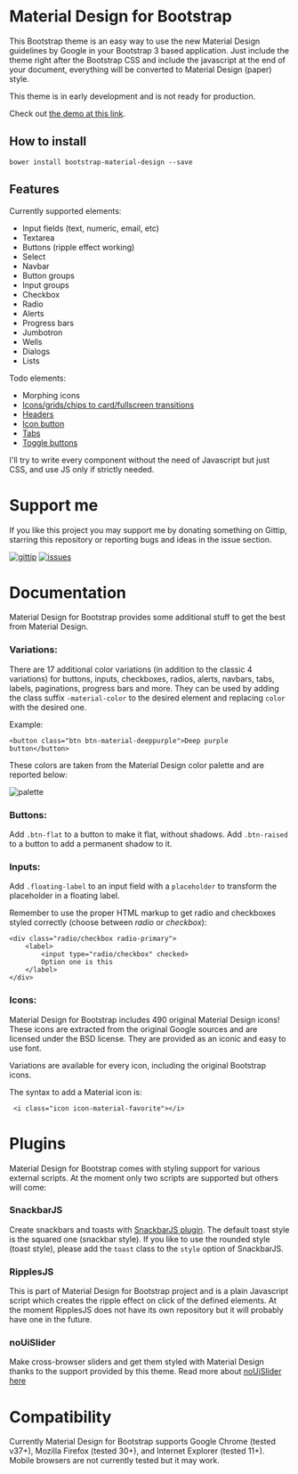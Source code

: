 Material Design for Bootstrap
=========================

This Bootstrap theme is an easy way to use the new Material Design guidelines by Google in your Bootstrap 3 based application.
Just include the theme right after the Bootstrap CSS and include the javascript at the end of your document, everything will be converted to Material Design (paper) style.

This theme is in early development and is not ready for production.

Check out [the demo at this link](http://fezvrasta.github.io/bootstrap-material-design/).

## How to install

    bower install bootstrap-material-design --save


## Features

Currently supported elements:

- Input fields (text, numeric, email, etc)
- Textarea
- Buttons (ripple effect working)
- Select
- Navbar
- Button groups
- Input groups
- Checkbox
- Radio
- Alerts
- Progress bars
- Jumbotron
- Wells
- Dialogs
- Lists

Todo elements:

- Morphing icons
- [Icons/grids/chips to card/fullscreen transitions](http://www.polymer-project.org/components/core-animated-pages/demo.html)
- [Headers](http://www.polymer-project.org/components/core-header-panel/demo.html)
- [Icon button](http://www.polymer-project.org/components/paper-icon-button/demo.html)
- [Tabs](http://www.polymer-project.org/components/paper-tabs/demo.html)
- [Toggle buttons](http://www.polymer-project.org/components/paper-toggle-button/demo.html)

I'll try to write every component without the need of Javascript but just CSS, and use JS only if strictly needed.

# Support me

If you like this project you may support me by donating something on Gittip, starring this repository or reporting bugs and ideas in the issue section.

[![gittip](screenshots/gittip-button.jpg)](https://www.gittip.com/FezVrasta/)
[![issues](screenshots/issues-button.jpg)](https://github.com/FezVrasta/bootstrap-material-design/issues)

# Documentation

Material Design for Bootstrap provides some additional stuff to get the best from Material Design.

### Variations:

There are 17 additional color variations (in addition to the classic 4 variations) for buttons, inputs, checkboxes, radios, alerts, navbars, tabs, labels, paginations, progress bars and more.
They can be used by adding the class suffix `-material-color` to the desired element and replacing `color` with the desired one.

Example:

    <button class="btn btn-material-deeppurple">Deep purple button</button>

These colors are taken from the Material Design color palette and are reported below:

![palette](screenshots/palette.jpg)

### Buttons:

Add `.btn-flat` to a button to make it flat, without shadows.
Add `.btn-raised` to a button to add a permanent shadow to it.

### Inputs:

Add `.floating-label` to an input field with a `placeholder` to transform the placeholder in a floating label.

Remember to use the proper HTML markup to get radio and checkboxes styled correctly (choose between *radio* or *checkbox*):

    <div class="radio/checkbox radio-primary">
        <label>
            <input type="radio/checkbox" checked>
            Option one is this
        </label>
    </div>

### Icons:

Material Design for Bootstrap includes 490 original Material Design icons!
These icons are extracted from the original Google sources and are licensed under the BSD license.
They are provided as an iconic and easy to use font.

Variations are available for every icon, including the original Bootstrap icons.

The syntax to add a Material icon is:

     <i class="icon icon-material-favorite"></i>

# Plugins

Material Design for Bootstrap comes with styling support for various external scripts. At the moment only two scripts are supported but others will come:

### SnackbarJS

Create snackbars and toasts with [SnackbarJS plugin](https://github.com/FezVrasta/snackbarjs). The default toast style is the squared one (snackbar style). If you like to use the rounded style (toast style), please add the `toast` class to the `style` option of SnackbarJS.

### RipplesJS

This is part of Material Design for Bootstrap project and is a plain Javascript script which creates the ripple effect on click of the defined elements.
At the moment RipplesJS does not have its own repository but it will probably have one in the future.

### noUiSlider

Make cross-browser sliders and get them styled with Material Design thanks to the support provided by this theme.
Read more about [noUiSlider here](refreshless.com/nouislider/)


# Compatibility

Currently Material Design for Bootstrap supports Google Chrome (tested v37+), Mozilla Firefox (tested 30+), and Internet Explorer (tested 11+). Mobile browsers are not currently tested but it may work.
